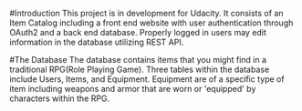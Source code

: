 #Introduction
This project is in development for Udacity.  It consists of an Item Catalog including a front end website with user authentication through OAuth2 and a back end database.  Properly logged in users may edit information in the database utilizing REST API.

#The Database
The database contains items that you might find in a traditional RPG(Role Playing Game).  Three tables within the database include Users, Items, and Equipment.  Equipment are of a specific type of item including weapons and armor that are worn or 'equipped' by characters within the RPG.  

